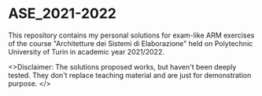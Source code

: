 # ASE_2021-2022

This repository contains my personal solutions for exam-like ARM exercises of the course "Architetture dei Sistemi di Elaborazione" held on Polytechnic University of Turin in academic year 2021/2022.

<>Disclaimer: The solutions proposed works, but haven't been deeply tested. They don't replace teaching material and are just for demonstration purpose. </>
